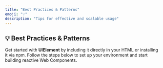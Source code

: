 ```yaml
---
title: "Best Practices & Patterns"
emoji: "💡"
description: "Tips for effective and scalable usage"
---
```


<section class="hero">

# 💡 Best Practices & Patterns

<p class="lead">Get started with <strong>UIElement</strong> by including it directly in your HTML or installing it via npm. Follow the steps below to set up your environment and start building reactive Web Components.</p>
</section>

<section>

##

</section>